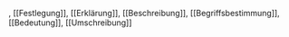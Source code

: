 , [[Festlegung]], [[Erklärung]], [[Beschreibung]], [[Begriffsbestimmung]], [[Bedeutung]], [[Umschreibung]]